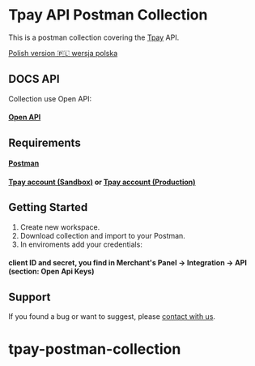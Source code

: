 # Tpay API Postman Collection

This is a postman collection covering the [Tpay](https://tpay.com/) API. 

[Polish version :poland: wersja polska](./README_PL.md)

## DOCS API

Collection use Open API: 

#### [Open API](https://openapi.tpay.com/)

 
## Requirements

#### [Postman](https://postman.com/)
#### [Tpay account (Sandbox)](https://register.sandbox.tpay.com) or [Tpay account (Production)](https://register.tpay.com)

## Getting Started
1. Create new workspace.
2. Download collection and import to your Postman.
3. In enviroments add your credentials:

#### client ID and secret, you find in Merchant's Panel -> Integration -> API (section: Open Api Keys)

## Support
If you found a bug or want to suggest, please [contact with us](https://tpay.com/kontakt).


# tpay-postman-collection
